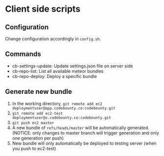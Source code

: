 # Client side scripts

## Configuration

Change configuration accordingly in `config.sh`.

## Commands

* cb-settings-update: Update settings.json file on server side
* cb-repo-list: List all available meteor bundles
* cb-repo-deploy: Deploy a specific bundle

## Generate new bundle

1. In the working directory, `git remote add ec2 deploymentuser@app.codebounty.co:codebounty.git`
2. `git remote add ec2-test deploymentuser@x.codebounty.co:codebounty.git`
3. `git push ec2 master`
4. A new bundle of `refs/heads/master` will be automatically generated. (NOTICE: only changes to master branch will trigger generation and only one generation per push)
5. New bundle will only automatically be deployed to testing server (when you push to ec2-test)
